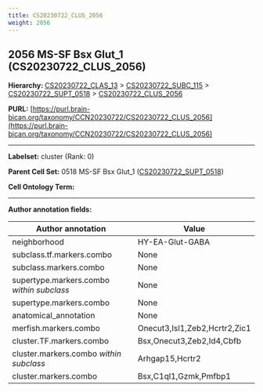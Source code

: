 ```yaml
---
title: CS20230722_CLUS_2056
weight: 2056
---
```

## 2056 MS-SF Bsx Glut_1 (CS20230722_CLUS_2056)
<b>Hierarchy: </b>
[CS20230722_CLAS_13](../CS20230722_CLAS_13) >
[CS20230722_SUBC_115](../CS20230722_SUBC_115) >
[CS20230722_SUPT_0518](../CS20230722_SUPT_0518) >
[CS20230722_CLUS_2056](../CS20230722_CLUS_2056)

**PURL:** [https://purl.brain-bican.org/taxonomy/CCN20230722/CS20230722_CLUS_2056](https://purl.brain-bican.org/taxonomy/CCN20230722/CS20230722_CLUS_2056)

---


**Labelset:** cluster (Rank: 0)

**Parent Cell Set:** 0518 MS-SF Bsx Glut_1 ([CS20230722_SUPT_0518](../CS20230722_SUPT_0518))



**Cell Ontology Term:** 

[MARKER GENES.]: #


---

[TRANSFERRED ANNOTATIONS.]: #


[AUTHOR ANNOTATION FIELDS.]: #


**Author annotation fields:**

| Author annotation | Value |
|-------------------|-------|
|neighborhood|HY-EA-Glut-GABA|
|subclass.tf.markers.combo|None|
|subclass.markers.combo|None|
|supertype.markers.combo _within subclass_|None|
|supertype.markers.combo|None|
|anatomical_annotation|None|
|merfish.markers.combo|Onecut3,Isl1,Zeb2,Hcrtr2,Zic1|
|cluster.TF.markers.combo|Bsx,Onecut3,Zeb2,Id4,Cbfb|
|cluster.markers.combo _within subclass_|Arhgap15,Hcrtr2|
|cluster.markers.combo|Bsx,C1ql1,Gzmk,Pmfbp1|
